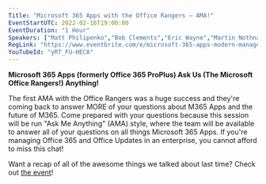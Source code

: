 ```yaml
---
Title: "Microsoft 365 Apps with the Office Rangers – AMA!"
EventStartUTC: 2022-02-16T19:00:00
EventDuration: "1 Hour"
Speakers: ["Matt Philipenko","Bob Clements","Eric Wayne","Martin Nothnagel", "Amesh Mansukhani"]
RegLink: "https://www.eventbrite.com/e/microsoft-365-apps-modern-management-with-the-office-rangers-ama-tickets-245933241947"
YouTubeId: "yRT_FU-HECA"
---
```


**Microsoft 365 Apps (formerly Office 365 ProPlus) Ask Us (The Microsoft Office Rangers!) Anything!**

The first AMA with the Office Rangers was a huge success and they're coming back to answer MORE of your questions about M365 Apps and the future of M365. Come prepared with your questions because this session will be run "Ask Me Anything" (AMA) style, where the team will be available to answer all of your questions on all things Microsoft 365 Apps. If you're managing Office 365 and Office Updates in an enterprise, you cannot afford to miss this chat!

Want a recap of all of the awesome things we talked about last time?  Check out [the event](/events/2021-09-29-m365-apps-admin-center-ama/)!
